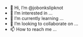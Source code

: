 - 👋 Hi, I’m @jobonkslipknot
- 👀 I’m interested in ...
- 🌱 I’m currently learning ...
- 💞️ I’m looking to collaborate on ...
- 📫 How to reach me ...

<!---
jobonkslipknot/jobonkslipknot is a ✨ special ✨ repository because its `README.md` (this file) appears on your GitHub profile.
You can click the Preview link to take a look at your changes.
--->
